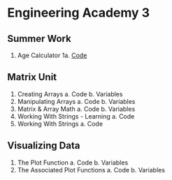# Engineering Academy 3

## Summer Work
1. Age Calculator
    1a. [Code](https://github.com/jhaberland/EA3/blob/master/Summer_Work/Age_Calculator.m)

## Matrix Unit
1. Creating Arrays
  a. Code
  b. Variables
2. Manipulating Arrays
  a. Code
  b. Variables
3. Matrix & Array Math
  a. Code
  b. Variables
4. Working With Strings - Learning
  a. Code
5. Working With Strings
  a. Code

## Visualizing Data
1. The Plot Function
  a. Code
  b. Variables
2. The Associated Plot Functions
  a. Code
  b. Variables
